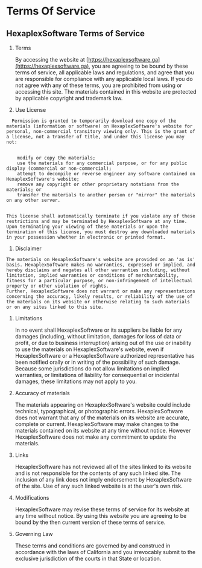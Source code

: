# Terms Of Service

## HexaplexSoftware Terms of Service

1. Terms

   By accessing the website at [https://hexaplexsoftware.ga](https://hexaplexsoftware.ga), you are agreeing to be bound by these terms of service, all applicable laws and regulations, and agree that you are responsible for compliance with any applicable local laws. If you do not agree with any of these terms, you are prohibited from using or accessing this site. The materials contained in this website are protected by applicable copyright and trademark law.

2. Use License

```text
  Permission is granted to temporarily download one copy of the materials (information or software) on HexaplexSoftware's website for personal, non-commercial transitory viewing only. This is the grant of a license, not a transfer of title, and under this license you may not:


    modify or copy the materials;
    use the materials for any commercial purpose, or for any public display (commercial or non-commercial);
    attempt to decompile or reverse engineer any software contained on HexaplexSoftware's website;
    remove any copyright or other proprietary notations from the materials; or
    transfer the materials to another person or "mirror" the materials on any other server.


This license shall automatically terminate if you violate any of these restrictions and may be terminated by HexaplexSoftware at any time. Upon terminating your viewing of these materials or upon the termination of this license, you must destroy any downloaded materials in your possession whether in electronic or printed format.
```

1. Disclaimer

```text
The materials on HexaplexSoftware's website are provided on an 'as is' basis. HexaplexSoftware makes no warranties, expressed or implied, and hereby disclaims and negates all other warranties including, without limitation, implied warranties or conditions of merchantability, fitness for a particular purpose, or non-infringement of intellectual property or other violation of rights.
Further, HexaplexSoftware does not warrant or make any representations concerning the accuracy, likely results, or reliability of the use of the materials on its website or otherwise relating to such materials or on any sites linked to this site.
```

1. Limitations

   In no event shall HexaplexSoftware or its suppliers be liable for any damages \(including, without limitation, damages for loss of data or profit, or due to business interruption\) arising out of the use or inability to use the materials on HexaplexSoftware's website, even if HexaplexSoftware or a HexaplexSoftware authorized representative has been notified orally or in writing of the possibility of such damage. Because some jurisdictions do not allow limitations on implied warranties, or limitations of liability for consequential or incidental damages, these limitations may not apply to you.

2. Accuracy of materials

   The materials appearing on HexaplexSoftware's website could include technical, typographical, or photographic errors. HexaplexSoftware does not warrant that any of the materials on its website are accurate, complete or current. HexaplexSoftware may make changes to the materials contained on its website at any time without notice. However HexaplexSoftware does not make any commitment to update the materials.

3. Links

   HexaplexSoftware has not reviewed all of the sites linked to its website and is not responsible for the contents of any such linked site. The inclusion of any link does not imply endorsement by HexaplexSoftware of the site. Use of any such linked website is at the user's own risk.

4. Modifications

   HexaplexSoftware may revise these terms of service for its website at any time without notice. By using this website you are agreeing to be bound by the then current version of these terms of service.

5. Governing Law

   These terms and conditions are governed by and construed in accordance with the laws of California and you irrevocably submit to the exclusive jurisdiction of the courts in that State or location.

